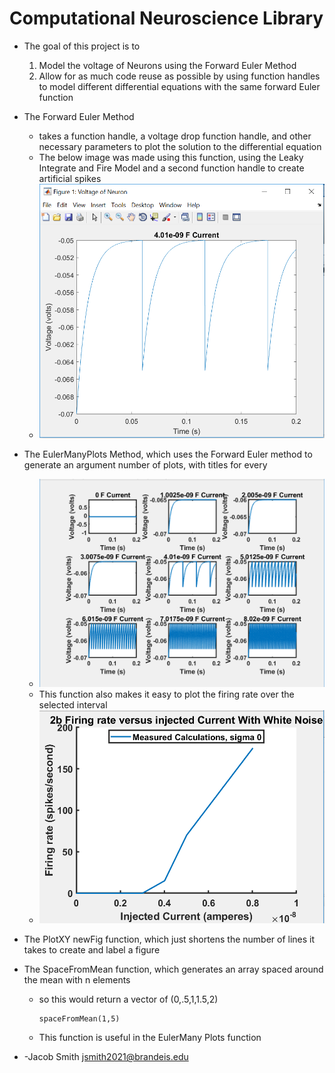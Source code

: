 Computational Neuroscience Library
=======================
* The goal of this project is to
    1.  Model the voltage of Neurons using the Forward Euler Method
    2.  Allow for as much code reuse as possible by using function handles to model different differential equations with the same forward Euler function

* The Forward Euler Method
  * takes a function handle, a voltage drop function handle, and other necessary parameters to plot the solution to the differential equation
  * The below image was made using this function, using the Leaky Integrate and Fire Model and a second function handle to create artificial spikes
  * ![Voltage Plot](Documentation\ForwardEulerExample.PNG)

* The EulerManyPlots Method, which uses the Forward Euler method to generate an argument number of plots, with titles for every 

    * ![Many Voltage Plots](Documentation\ManyEulerExample.PNG)
    * This function also makes it easy to plot the firing rate over the selected interval
    * ![Firing Rate Plot](Documentation\ManyEulerExampleFiringRates.PNG)

* The PlotXY newFig function, which just shortens the number of lines it takes to create and label a figure

* The SpaceFromMean function, which generates an array spaced around the mean with n elements

    * so this would return a vector of (0,.5,1,1.5,2)

        ```
        spaceFromMean(1,5)
        ```

    * This function is useful in the EulerMany Plots function

* -Jacob Smith jsmith2021@brandeis.edu